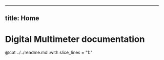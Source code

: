 
---
title: Home
---

# Digital Multimeter documentation

@cat ../../readme.md :with slice_lines = "1:"
